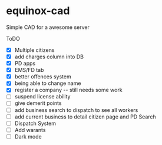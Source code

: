 # equinox-cad

Simple CAD for a awesome server

ToDO

- [x] Multiple citizens
- [x] add charges column into DB
- [x] PD apps
- [x] EMS/FD tab
- [x] better offences system
- [x] being able to change name
- [x] register a company -- still needs some work
- [ ] suspend license ability
- [ ] give demerit points
- [ ] add business search to dispatch to see all workers
- [ ] add current business to detail citizen page and PD Search
- [ ] Dispatch System
- [ ] Add warants
- [ ] Dark mode
